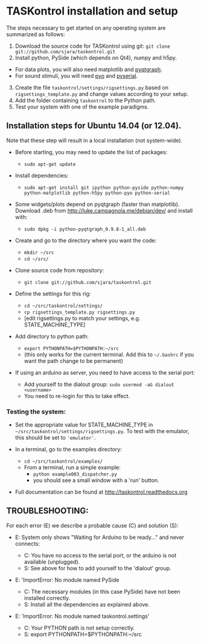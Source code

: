 # TASKontrol installation and setup

The steps necessary to get started on any operating system are summarized as follows:

1. Download the source code for TASKontrol using git:
  `git clone git://github.com/sjara/taskontrol.git`
2. Install python, PySide (which depends on Qt4), numpy and h5py.
  * For data plots, you will also need matplotlib and [pyqtgraph](http://www.pyqtgraph.org/).
  * For sound stimuli, you will need [pyo](http://ajaxsoundstudio.com/software/pyo/) and [pyserial](https://pythonhosted.org/pyserial/).
3. Create the file `taskontrol/settings/rigsettings.py` based on `rigsettings_template.py` and change values according to your setup.
4. Add the folder containing `taskontrol` to the Python path.
5. Test your system with one of the example paradigms.


## Installation steps for Ubuntu 14.04 (or 12.04).

Note that these step will result in a local installation (not system-wide).

* Before starting, you may need to update the list of packages:
  * `sudo apt-get update`

* Install dependencies:
  * `sudo apt-get install git ipython python-pyside python-numpy python-matplotlib python-h5py python-pyo python-serial`

* Some widgets/plots depend on pyqtgraph (faster than matplotlib). Download .deb from  http://luke.campagnola.me/debian/dev/ and install with:
  * `sudo dpkg -i python-pyqtgraph_0.9.8-1_all.deb`

* Create and go to the directory where you want the code:
  * `mkdir ~/src`
  * `cd ~/src/`

* Clone source code from repository:
  * `git clone git://github.com/sjara/taskontrol.git`

* Define the settings for this rig:
  * `cd ~/src/taskontrol/settings/`
  * `cp rigsettings_template.py rigsettings.py`
  * [edit rigsettings.py to match your settings, e.g. STATE_MACHINE_TYPE]

* Add directory to python path:
  * `export PYTHONPATH=$PYTHONPATH:~/src`
  * (this only works for the current terminal. Add this to `~/.bashrc` if you want the path change to be permanent)

* If using an arduino as server, you need to have access to the serial port:
  * Add yourself to the dialout group: `sudo usermod -aG dialout <username>`
  * You need to re-login for this to take effect.

### Testing the system:
* Set the appropriate value for STATE_MACHINE_TYPE in `~/src/taskontrol/settings/rigsettings.py`. To test with the emulator, this should be set to `'emulator'`.
* In a terminal, go to the examples directory:
  * `cd ~/src/taskontrol/examples/`
  * From a terminal, run a simple example:
    * `python example003_dispatcher.py`
    * you should see a small window with a 'run' button.

* Full documentation can be found at http://taskontrol.readthedocs.org


## TROUBLESHOOTING:

For each error (E) we describe a probable cause (C) and solution (S):

* E: System only shows "Waiting for Arduino to be ready..." and never connects:
  * C: You have no access to the serial port, or the arduino is not available (unplugged).
  * S: See above for how to add yourself to the 'dialout' group.

* E: 'ImportError: No module named PySide
  * C: The necessary modules (in this case PySide) have not been installed correctly.
  * S: Install all the dependencies as explained above.

* E: 'ImportError: No module named taskontrol.settings'
  * C:  Your PYTHON path is not setup correctly.
  * S:  export PYTHONPATH=$PYTHONPATH:~/src
